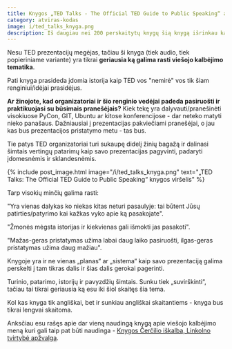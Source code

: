 ```yaml
---
title: Knygos „TED Talks - The Official TED Guide to Public Speaking“ apžvalga
category: atviras-kodas
image: i/ted_talks_knyga.png
description: Iš daugiau nei 200 perskaitytų knygų šią knygą išrinkau kaip geriausią knygą skirtą viešojo kalbėjimo įgūdžiams lavinti. Su šimtais praktinių pavyzdžių, daugybę istorijų ir tikra gyva patirtimi.
---
```


Nesu TED prezentacijų megėjas, tačiau ši knyga (tiek audio, tiek popieriniame variante) yra tikrai **geriausia ką galima rasti viešojo kalbėjimo tematika**.

Pati knyga prasideda įdomia istorija kaip TED vos "nemirė" vos tik šiam renginiui/idėjai prasidėjus.

**Ar žinojote, kad organizatoriai ir šio renginio vedėjai padeda pasiruošti ir praktikuojasi su būsimais pranešėjais?** Kiek tekę yra dalyvauti/pranešinėti visokiuose PyCon, GIT, Ubuntu ar kitose konferencijose - dar neteko matyti nieko panašaus. Dažniausiai į prezentacijas pakviečiami pranešėjai, o jau kas bus prezentacijos pristatymo metu - tas bus.

Tie patys TED organizatoriai turi sukaupę didelį žinių bagažą ir dalinasi šimtais vertingų patarimų kaip savo prezentacijas pagyvinti, padaryti įdomesnėmis ir sklandesnėmis.

{% include post_image.html image="/i/ted_talks_knyga.png" text="„TED Talks: The Official TED Guide to Public Speaking“ knygos viršelis" %}

Tarp visokių minčių galima rasti:

"Yra vienas dalykas ko niekas kitas neturi pasaulyje: tai būtent Jūsų patirties/patyrimo kai kažkas vyko apie ką pasakojate".

"Žmonės mėgsta istorijas ir kiekvienas gali išmokti jas pasakoti".

"Mažas-geras pristatymas užima labai daug laiko pasiruošti, ilgas-geras pristatymas užima daug mažiau".

Knygoje yra ir ne vienas „planas“ ar „sistema“ kaip savo prezentaciją galima perskelti į tam tikras dalis ir šias dalis gerokai pagerinti.

Turinio, patarimo, istorijų ir pavyzdžių šimtais. Sunku tiek „suvirškinti“, tačiau tai tikrai geriausia ką esu iki šiol skaitęs šia tema.

Kol kas knyga tik angliškai, bet ir sunkiau angliškai skaitantiems - knyga bus tikrai lengvai skaitoma.

Anksčiau esu rašęs apie dar vieną naudingą knygą apie viešojo kalbėjimo meną kuri gali taip pat būti naudinga - [Knygos Čerčilio iškalba, Linkolno tvirtybė apžvalga](/knygos/cercilio-iskalba-linkolno-tvirtybe-knygos-apzvalga).
